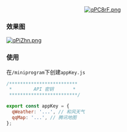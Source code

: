 <div align="center"><a href="https://imgtu.com/i/qPC8rF"><img src="https://s1.ax1x.com/2022/03/17/qPC8rF.png" alt="qPC8rF.png" border="0" /></a></div>

### 效果图

[![qPiZhn.png](https://s1.ax1x.com/2022/03/17/qPiZhn.png)](https://imgtu.com/i/qPiZhn)

### 使用

在`/miniprogram`下创建`appKey.js`

```javascript
/*************************
 *        API 密钥       *
 *************************/

export const appKey = {
  qWeather: '...', // 和风天气
  qqMap: '...', // 腾讯地图
};
```

